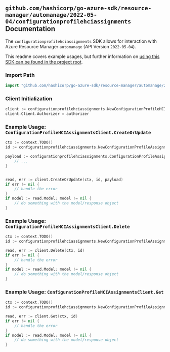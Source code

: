 
## `github.com/hashicorp/go-azure-sdk/resource-manager/automanage/2022-05-04/configurationprofilehciassignments` Documentation

The `configurationprofilehciassignments` SDK allows for interaction with Azure Resource Manager `automanage` (API Version `2022-05-04`).

This readme covers example usages, but further information on [using this SDK can be found in the project root](https://github.com/hashicorp/go-azure-sdk/tree/main/docs).

### Import Path

```go
import "github.com/hashicorp/go-azure-sdk/resource-manager/automanage/2022-05-04/configurationprofilehciassignments"
```


### Client Initialization

```go
client := configurationprofilehciassignments.NewConfigurationProfileHCIAssignmentsClientWithBaseURI("https://management.azure.com")
client.Client.Authorizer = authorizer
```


### Example Usage: `ConfigurationProfileHCIAssignmentsClient.CreateOrUpdate`

```go
ctx := context.TODO()
id := configurationprofilehciassignments.NewConfigurationProfileAssignmentID("12345678-1234-9876-4563-123456789012", "example-resource-group", "clusterName", "configurationProfileAssignmentName")

payload := configurationprofilehciassignments.ConfigurationProfileAssignment{
	// ...
}


read, err := client.CreateOrUpdate(ctx, id, payload)
if err != nil {
	// handle the error
}
if model := read.Model; model != nil {
	// do something with the model/response object
}
```


### Example Usage: `ConfigurationProfileHCIAssignmentsClient.Delete`

```go
ctx := context.TODO()
id := configurationprofilehciassignments.NewConfigurationProfileAssignmentID("12345678-1234-9876-4563-123456789012", "example-resource-group", "clusterName", "configurationProfileAssignmentName")

read, err := client.Delete(ctx, id)
if err != nil {
	// handle the error
}
if model := read.Model; model != nil {
	// do something with the model/response object
}
```


### Example Usage: `ConfigurationProfileHCIAssignmentsClient.Get`

```go
ctx := context.TODO()
id := configurationprofilehciassignments.NewConfigurationProfileAssignmentID("12345678-1234-9876-4563-123456789012", "example-resource-group", "clusterName", "configurationProfileAssignmentName")

read, err := client.Get(ctx, id)
if err != nil {
	// handle the error
}
if model := read.Model; model != nil {
	// do something with the model/response object
}
```
